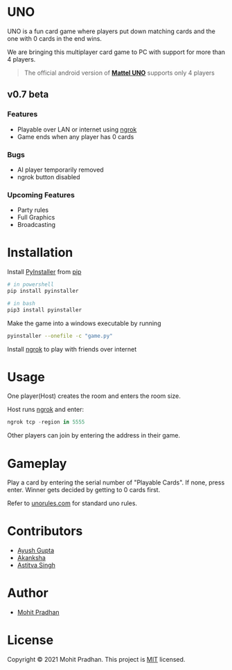 # UNO
UNO is a fun card game where players put down matching cards and the one with 0 cards in the end wins.

We are bringing this multiplayer card game to PC with support for more than 4 players.
> The official android version of **[Mattel UNO](https://play.google.com/store/apps/details?id=com.matteljv.uno&hl=en_IN&gl=US)** supports only 4 players

## v0.7 beta

### Features
- Playable over LAN or internet using [ngrok](https://ngrok.com/)
- Game ends when any player has 0 cards


### Bugs
- AI player temporarily removed
- ngrok button disabled

### Upcoming Features
- Party rules
- Full Graphics
- Broadcasting

# Installation
Install [PyInstaller](https://pyinstaller.readthedocs.io/en/stable/) from [pip](https://pip.pypa.io/en/stable/)
```powershell
# in powershell
pip install pyinstaller

# in bash
pip3 install pyinstaller
```
Make the game into a windows executable by running
```bash
pyinstaller --onefile -c "game.py"
```

Install [ngrok](https://ngrok.com/) to play with friends over internet

# Usage
One player(Host) creates the room and enters the room size. 

Host runs [ngrok](https://ngrok.com/) and enter:
```powershell
ngrok tcp -region in 5555
```
Other players can join by entering the address in their game.

# Gameplay
Play a card by entering the serial number of "Playable Cards". If none, press enter. Winner gets decided by getting to 0 cards first.

Refer to [unorules.com](https://www.unorules.com/) for standard uno rules.

# Contributors
- [Ayush Gupta](https://github.com/AyushGupta57)
- [Akanksha](https://github.com/itsjustakanksha)
- [Astitva Singh](https://github.com/astitva-s)

# Author 
- [Mohit Pradhan](https://github.com/copyninja17)

# License
Copyright © 2021 Mohit Pradhan.
This project is [MIT](/LICENSE.md) licensed.